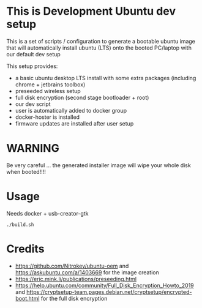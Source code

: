 # This is Development Ubuntu dev setup

This is a set of scripts / configuration to generate a bootable ubuntu image
that will automatically install ubuntu (LTS) onto the booted PC/laptop with our default dev setup

This setup provides:
- a basic ubuntu desktop LTS install with some extra packages (including chrome + jetbrains toolbox)
- preseeded wireless setup
- full disk encryption (second stage bootloader + root)
- our dev script
- user is automatically added to docker group
- docker-hoster is installed
- firmware updates are installed after user setup

# WARNING

Be very careful ... the generated installer image will wipe your whole disk when booted!!!! 

# Usage

Needs docker + usb-creator-gtk
```
./build.sh
```

# Credits

- https://github.com/Nitrokey/ubuntu-oem and https://askubuntu.com/a/1403669 for the image creation 
- https://eric.mink.li/publications/preseeding.html
- https://help.ubuntu.com/community/Full_Disk_Encryption_Howto_2019 and https://cryptsetup-team.pages.debian.net/cryptsetup/encrypted-boot.html for the full disk encryption

